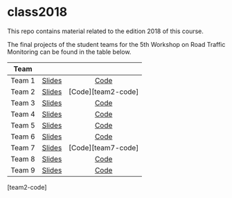 # class2018
This repo contains material related to the edition 2018 of this course.

The final projects of the student teams for the 5th Workshop on Road Traffic Monitoring can be found in the table below.

| Team     |                         |                      |
|----------|:-----------------------:|:--------------------:|
| Team 1   | [Slides][team1-slides]  | [Code][team1-code]   |
| Team 2   | [Slides][team2-slides]  | [Code][team2-code]   |
| Team 3   | [Slides][team3-slides]  | [Code][team3-code]   |
| Team 4   | [Slides][team4-slides]  | [Code][team4-code]   |
| Team 5   | [Slides][team5-slides]  | [Code][team5-code]   |
| Team 6   | [Slides][team6-slides]  | [Code][team6-code]   |
| Team 7   | [Slides][team7-slides]  | [Code][team7-code]   |
| Team 8   | [Slides][team8-slides]  | [Code][team8-code]   |
| Team 9   | [Slides][team9-slides]  | [Code][team9-code]   |


[team1-slides]: https://drive.google.com/open?id=10gGRAkTmED8FXuEFtYekMw7f72QMubzpMk8xuwhyKJQ
[team1-code]: https://github.com/mcv-m6-video/mcv-m6-2018-team1

[team2-slides]: https://docs.google.com/presentation/d/16Laa4aFNtYXyBeDqTTXi3pS4N0iIgKwo4eFrPv-wv84/edit?usp=sharing
[team2-code]

[team3-slides]: https://docs.google.com/presentation/d/1i6mCk7M9S2_9BwLvgRGfxXa3VOz3jPq9z2R4t725Me8/edit?usp=sharing
[team3-code]: https://github.com/mcv-m6-video/mcv-m6-2018-team3

[team4-slides]: https://docs.google.com/presentation/d/1RLCoJW9SHiOjKdJxT3kIpX3v3PezMB-gE16V0qnVvFE/edit?usp=sharing
[team4-code]: https://github.com/mcv-m6-video/mcv-m6-2018-team4

[team5-slides]: https://docs.google.com/presentation/d/1dXOx5vt7gLB2x5RGQoSf6x4vgLnUe5ye675ETp36JCo/edit?usp=sharing
[team5-code]: https://github.com/mcv-m6-video/mcv-m6-2018-team5

[team6-slides]: https://docs.google.com/presentation/d/1cTuS8FWgHuhoUesjBXL4naTedBy3lkAg0gWeuaF_pgo/edit?usp=sharing
[team6-code]: https://github.com/mcv-m6-video/mcv-m6-2018-team6

[team7-slides]:
[team7-code]:

[team8-slides]: https://docs.google.com/presentation/d/1GgvD_Hnn-2GLvDzik_qr1JNEuMHfOUU9SbkHbf38tfo/
[team8-code]: https://github.com/mcv-m6-video/mcv-m6-2018-team8

[team9-slides]: https://docs.google.com/presentation/d/1XTjxj2qV_XuitkfQL0ZdJQsu-eehlLoTKeotdI-agRs/edit?usp=sharing
[team9-code]: https://github.com/mcv-m6-video/mcv-m6-2018-team9
